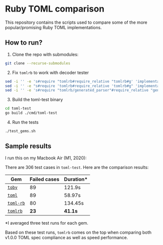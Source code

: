 # Ruby TOML comparison

This repository contains the scripts used to compare some of the more popular/promising Ruby TOML implementations.


## How to run?

1. Clone the repo with submodules:

```bash
git clone --recurse-submodules
```

2. Fix `tomlrb` to work with decoder tester

```bash
sed -i '' -e 's#require "tomlrb#require_relative "tomlrb#g' 'implementations/tomlrb/lib/tomlrb.rb'
sed -i '' -e "s#require 'tomlrb#require_relative 'tomlrb#g" 'implementations/tomlrb/lib/tomlrb.rb'
sed -i '' -e 's#require "tomlrb/generated_parser"#require_relative "generated_parser"#g' 'implementations/tomlrb/lib/tomlrb/parser.rb'
```

3. Build the toml-test binary

```bash
cd toml-test
go build ./cmd/toml-test
```

4. Run the tests

```bash
./test_gems.sh
```

## Sample results

I run this on my Macbook Air (M1, 2020):


There are 306 test cases in `toml-test`. Here are the comparison results:

| Gem | Failed cases | Duration* |
|-|-|-|
| [`toby`](https://github.com/joe-p/toby) | 89 | 121.9s |
| [`toml`](https://github.com/jm/toml) | 89 | 58.97s |
| [`toml-rb`](https://github.com/emancu/toml-rb) | 80 | 134.45s |
| [`tomlrb`](https://github.com/fbernier/tomlrb) | **23** | **41.1s** |

*I averaged three test runs for each gem.

Based on these test runs, `tomlrb` comes on the top when comparing both v1.0.0 TOML spec compliance as well as speed performance.
